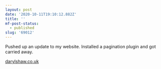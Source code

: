 ```yaml
---
layout: post
date: '2020-10-11T19:10:12.882Z'
title: ''
mf-post-status:
  - published
slug: '69012'
---
```

Pushed up an update to my website. Installed a pagination plugin and got carried away.

[darylshaw.co.uk](https://darylshaw.co.uk)
